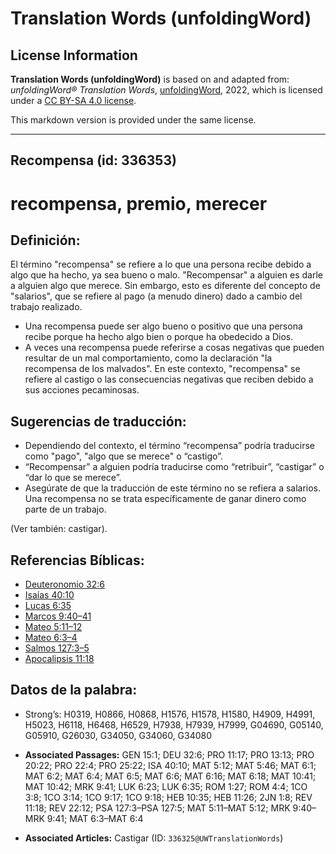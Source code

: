 # Translation Words (unfoldingWord)

## License Information

**Translation Words (unfoldingWord)** is based on and adapted from: _unfoldingWord® Translation Words_, [unfoldingWord](https://unfoldingword.org/utw), 2022, which is licensed under a [CC BY-SA 4.0 license](https://creativecommons.org/licenses/by-sa/4.0/legalcode.en).

This markdown version is provided under the same license.



--------------------------------

## Recompensa (id: 336353)

recompensa, premio, merecer
===========================

Definición:
-----------

El término "recompensa" se refiere a lo que una persona recibe debido a algo que ha hecho, ya sea bueno o malo. "Recompensar" a alguien es darle a alguien algo que merece. Sin embargo, esto es diferente del concepto de "salarios", que se refiere al pago (a menudo dinero) dado a cambio del trabajo realizado.

* Una recompensa puede ser algo bueno o positivo que una persona recibe porque ha hecho algo bien o porque ha obedecido a Dios.
* A veces una recompensa puede referirse a cosas negativas que pueden resultar de un mal comportamiento, como la declaración "la recompensa de los malvados". En este contexto, "recompensa" se refiere al castigo o las consecuencias negativas que reciben debido a sus acciones pecaminosas.

Sugerencias de traducción:
--------------------------

* Dependiendo del contexto, el término “recompensa” podría traducirse como "pago", "algo que se merece" o “castigo”.
* “Recompensar” a alguien podría traducirse como “retribuir”, “castigar” o “dar lo que se merece”.
* Asegúrate de que la traducción de este término no se refiera a salarios. Una recompensa no se trata específicamente de ganar dinero como parte de un trabajo.

(Ver también: castigar).

Referencias Bíblicas:
---------------------

* [Deuteronomio 32:6](https://ref.ly/Deut32:6)
* [Isaías 40:10](https://ref.ly/Isa40:10)
* [Lucas 6:35](https://ref.ly/Luke6:35)
* [Marcos 9:40–41](https://ref.ly/Mark9:40-Mark9:41)
* [Mateo 5:11–12](https://ref.ly/Matt5:11-Matt5:12)
* [Mateo 6:3–4](https://ref.ly/Matt6:3-Matt6:4)
* [Salmos 127:3–5](https://ref.ly/Ps127:3-Ps127:5)
* [Apocalipsis 11:18](https://ref.ly/Rev11:18)

Datos de la palabra:
--------------------

* Strong’s: H0319, H0866, H0868, H1576, H1578, H1580, H4909, H4991, H5023, H6118, H6468, H6529, H7938, H7939, H7999, G04690, G05140, G05910, G26030, G34050, G34060, G34080

* **Associated Passages:** GEN 15:1; DEU 32:6; PRO 11:17; PRO 13:13; PRO 20:22; PRO 22:4; PRO 25:22; ISA 40:10; MAT 5:12; MAT 5:46; MAT 6:1; MAT 6:2; MAT 6:4; MAT 6:5; MAT 6:6; MAT 6:16; MAT 6:18; MAT 10:41; MAT 10:42; MRK 9:41; LUK 6:23; LUK 6:35; ROM 1:27; ROM 4:4; 1CO 3:8; 1CO 3:14; 1CO 9:17; 1CO 9:18; HEB 10:35; HEB 11:26; 2JN 1:8; REV 11:18; REV 22:12; PSA 127:3–PSA 127:5; MAT 5:11–MAT 5:12; MRK 9:40–MRK 9:41; MAT 6:3–MAT 6:4
* **Associated Articles:** Castigar (ID: `336325@UWTranslationWords`)

